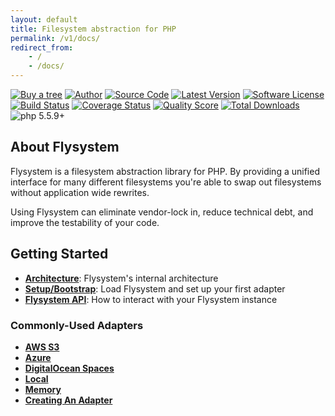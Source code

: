 ```yaml
---
layout: default
title: Filesystem abstraction for PHP
permalink: /v1/docs/
redirect_from:
    - /
    - /docs/
---
```


[![Buy a tree](https://img.shields.io/badge/Buy%20me%20a%20tree-%F0%9F%8C%B3-green)](https://offset.earth/frankdejonge?gift-trees)
[![Author](https://img.shields.io/badge/author-@frankdejonge-blue.svg)](https://twitter.com/frankdejonge)
[![Source Code](https://img.shields.io/badge/source-thephpleague/flysystem-blue.svg)](https://github.com/thephpleague/flysystem)
[![Latest Version](https://img.shields.io/github/tag/thephpleague/flysystem.svg)](https://github.com/thephpleague/flysystem/releases)
[![Software License](https:////img.shields.io/badge/license-MIT-brightgreen.svg)](https://github.com/thephpleague/flysystem/blob/master/LICENSE)
[![Build Status](https://travis-ci.org/thephpleague/flysystem.svg?branch=v1.0)](https://travis-ci.org/thephpleague/flysystem)
[![Coverage Status](https://img.shields.io/scrutinizer/coverage/g/thephpleague/flysystem.svg)](https://scrutinizer-ci.com/g/thephpleague/flysystem/code-structure)
[![Quality Score](https://img.shields.io/scrutinizer/g/thephpleague/flysystem.svg)](https://scrutinizer-ci.com/g/thephpleague/flysystem)
[![Total Downloads](https://img.shields.io/packagist/dt/league/flysystem.svg)](https://packagist.org/packages/league/flysystem)
![php 5.5.9+](https://img.shields.io/badge/php-min%205.5.9-red.svg)

## About Flysystem

Flysystem is a filesystem abstraction library for PHP. By providing a unified interface
for many different filesystems you're able to swap out filesystems without application wide
rewrites.

Using Flysystem can eliminate vendor-lock in, reduce technical debt, and improve the testability
of your code.

## Getting Started

* **[Architecture](/v1/docs/architecture/)**: Flysystem's internal architecture
* **[Setup/Bootstrap](/v1/docs/usage/setup/)**: Load Flysystem and set up your first adapter
* **[Flysystem API](/v1/docs/usage/filesystem-api/)**: How to interact with your Flysystem instance

### Commonly-Used Adapters

* **[AWS S3](/v1/docs/adapter/aws-s3-v3/)**
* **[Azure](/v1/docs/adapter/azure/)**
* **[DigitalOcean Spaces](/v1/docs/adapter/digitalocean-spaces/)**
* **[Local](/v1/docs/adapter/local/)**
* **[Memory](/v1/docs/adapter/memory/)**
* **[Creating An Adapter](/v1/docs/advanced/creating-an-adapter/)**
